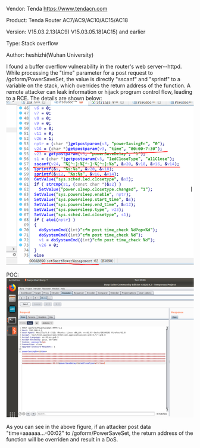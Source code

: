 Vendor: Tenda https://www.tendacn.com

Product: Tenda Router AC7/AC9/AC10/AC15/AC18

Version: V15.03.2.13(AC9)  V15.03.05.18(AC15) and earlier

Type: Stack overflow

Author: heshizhi(Wuhan University)

I found a buffer overflow vulnerability in the router's web server--httpd. While processing the "time" parameter for a post request to /goform/PowerSaveSet, the value is directly "sscanf" and "sprintf" to a variable on the stack, which overrides the return address of the function. A remote attacker can leak information or hijack program control flow, leading to a RCE.
The details are shown below: 
![image](https://github.com/pwnninja/tenda/blob/main/images/formPowerSaveSetStackoverflow1.png)

POC:
![image](https://github.com/pwnninja/tenda/blob/main/images/formPowerSaveSetStackoverflow2.png)

As you can see in the above figure, if an attacker post data "time=aaaaaa...-00:02" to /goform/PowerSaveSet, the return address of the function will be overriden and result in a DoS.

